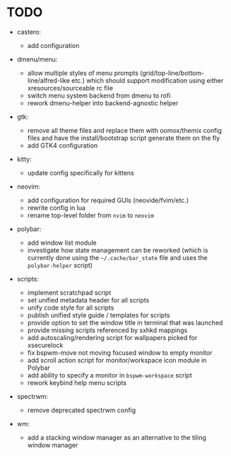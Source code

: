 # TODO

* castero:
  * add configuration

* dmenu/menu:
  * allow multiple styles of menu prompts (grid/top-line/bottom-line/alfred-like etc.) which should support modification using either xresources/sourceable rc file
  * switch menu system backend from dmenu to rofi
  * rework dmenu-helper into backend-agnostic helper

* gtk:
  * remove all theme files and replace them with oomox/themix config files and have the install/bootstrap script generate them on the fly
  * add GTK4 configuration

* kitty:
  * update config specifically for kittens

* neovim:
  * add configuration for required GUIs (neovide/fvim/etc.)
  * rewrite config in lua
  * rename top-level folder from `nvim` to `neovim`

* polybar:
  * add window list module
  * investigate how state management can be reworked (which is currently done using the `~/.cache/bar_state` file and uses the `polybar-helper` script)

* scripts:
  * implement scratchpad script
  * set unified metadata header for all scripts
  * unify code style for all scripts
  * publish unified style guide / templates for scripts
  * provide option to set the window title in terminal that was launched
  * provide missing scripts referenced by sxhkd mappings
  * add autoscaling/rendering script for wallpapers picked for xsecurelock
  * fix bspwm-move not moving focused window to empty monitor
  * add scroll action script for monitor/workspace icon module in Polybar
  * add ability to specify a monitor in `bspwm-workspace` script
  * rework keybind help menu scripts

* spectrwm:
  * remove deprecated spectrwm config

* wm:
  * add a stacking window manager as an alternative to the tiling window manager
